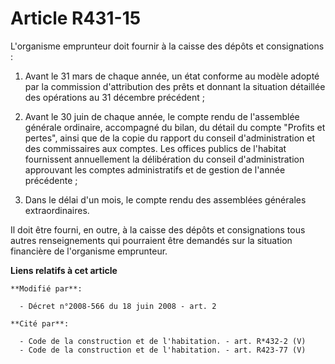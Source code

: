 # Article R431-15

L'organisme emprunteur doit fournir à la caisse des dépôts et consignations :

1. Avant le 31 mars de chaque année, un état conforme au modèle adopté par la commission d'attribution des prêts et donnant
la situation détaillée des opérations au 31 décembre précédent ;

2. Avant le 30 juin de chaque année, le compte rendu de l'assemblée générale ordinaire, accompagné du bilan, du détail du
compte "Profits et pertes", ainsi que de la copie du rapport du conseil d'administration et des commissaires aux comptes. Les
offices publics de l'habitat fournissent annuellement la délibération du conseil d'administration approuvant les comptes
administratifs et de gestion de l'année précédente ;

3. Dans le délai d'un mois, le compte rendu des assemblées générales extraordinaires.

Il doit être fourni, en outre, à la caisse des dépôts et consignations tous autres renseignements qui pourraient être
demandés sur la situation financière de l'organisme emprunteur.

**Liens relatifs à cet article**

	**Modifié par**:

	  - Décret n°2008-566 du 18 juin 2008 - art. 2

	**Cité par**:

	  - Code de la construction et de l'habitation. - art. R*432-2 (V)
	  - Code de la construction et de l'habitation. - art. R423-77 (V)
